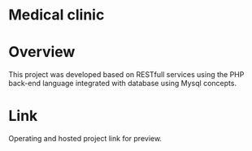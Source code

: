 # Medical clinic
# Overview
 This project was developed based on RESTfull services using the PHP back-end language integrated with database using Mysql concepts.
# Link
 Operating and hosted project link for preview.
